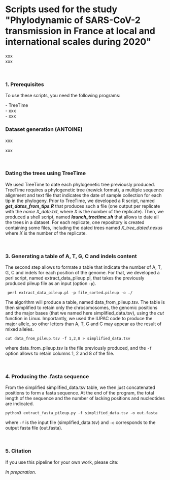 # Scripts used for the study "Phylodynamic of SARS-CoV-2 transmission in France at local and international scales during 2020"
<p>xxx<br>
 xxx</p> <br>
<h3>1. Prerequisites</h3>
 <p>To use these scripts, you need the following programs:</p>
 <p>- TreeTime<br>
 - xxx<br>
 - xxx</p>
 <h3>Dataset generation (ANTOINE)</h3>
 <p>xxx</p>
 <p>xxx</p>
 <br>
 <h3>Dating the trees using TreeTime</h3>
 <p> We used TreeTime to date each phylogenetic tree previously produced. TreeTime requires a phylogenetic tree (newick format), a multiple sequence alignment and text file that indicates the date of sample collection for each tip in the phylogeny. Prior to TreeTime, we developed a R script, named <i><b>get_dates_from_tips.R</b></i> that produces such a file (one output per replicate with the <i>name X_date.txt</i>, where <i>X</i> is the number of the replicate). Then, we produced a shell script, named <i><b>launch_treetime.sh</b></i> that allows to date all the trees in a dataset. For each replicate, one repository is created containing some files, including the dated trees named <i>X_tree_dated.nexus</i> where <i>X</i> is the number of the replicate. </p>
 <br>
 <h3>3. Generating a table of A, T, G, C and indels content</h3>
 <p>The second step allows to formate a table that indicate the number of A, T, G, C and indels for each position of the genome. For that, we developed a perl script, named extract_data_pileup.pl, that takes the previously produced pileup file as an input (option <code>-p</code>).</p>
  <p><code> perl extract_data_pileup.pl -p file_sorted.pileup -o ./</code></p>
<p>The algorithm will produce a table, named data_from_pileup.tsv. The table is then simplified to retain only the chrosomosomes, the genomic positions and the major bases (that we named here simplified_data.tsv), using the <i>cut</i> function in Linux. Importantly, we used the IUPAC code to produce the major allele, so other letters than A, T, G and C may appear as the result of mixed alleles.</p>
 <p><code>cut data_from_pileup.tsv -f 1,2,8 > simplified_data.tsv</code></p>
 <p>where data_from_pileup.tsv is the file previously produced, and the <code>-f</code> option allows to retain columns 1, 2 and 8 of the file.</p>
 <br>
 <h3>4. Producing the .fasta sequence</h3>
 <p>From the simplified simplified_data.tsv table, we then just concatenated positions to form a fasta sequence. At the end of the program, the total length of the sequence and the number of lacking positions and nucleotides are indicated.</p>
  <p><code>python3 extract_fasta_pileup.py -f simplified_data.tsv -o out.fasta</code></p>
  <p>where <code>-f</code> is the input file (simplified_data.tsv) and <code>-o</code> corresponds to the output fasta file (out.fasta).</p>
  <br>
 <h3>5. Citation</h3>
 <p>If you use this pipeline for your own work, please cite:</p>
 <p><i>In preparation.</i></p>

